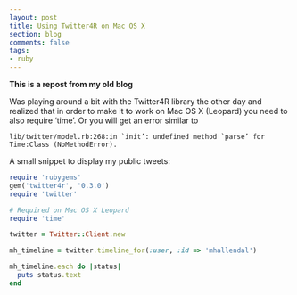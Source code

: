 ```yaml
---
layout: post
title: Using Twitter4R on Mac OS X
section: blog
comments: false
tags:
- ruby
---
```


**This is a repost from my old blog**

Was playing around a bit with the Twitter4R library the other day and realized that in order to make it to work on Mac OS X (Leopard) you need to also require ‘time’. Or you will get an error similar to

```text
lib/twitter/model.rb:268:in `init’: undefined method `parse’ for Time:Class (NoMethodError).
```

A small snippet to display my public tweets:

```ruby
require 'rubygems'
gem('twitter4r', '0.3.0')
require 'twitter'

# Required on Mac OS X Leopard
require 'time'

twitter = Twitter::Client.new

mh_timeline = twitter.timeline_for(:user, :id => 'mhallendal')

mh_timeline.each do |status|
  puts status.text
end
```
